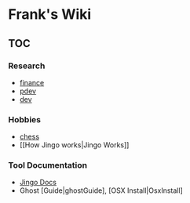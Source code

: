 # Frank's Wiki
## TOC

### Research
- [finance]
- [pdev]
- [dev]

[finance]:http://www.google.com
[dev]:http://www.google.com
[pdev]:http://www.google.com



### Hobbies
- [chess]
- [[How Jingo works|Jingo Works]]

[chess]:http://www.google.com


### Tool Documentation
- [Jingo Docs](https://github.com/claudioc/jingo)
- Ghost [Guide|ghostGuide], [OSX Install|OsxInstall]


[ghostGuide]:http://docs.ghost.org/
[OsxInstall]:http://www.howtoinstallghost.com/mac-os-x-launchd-to-keep-ghost-alive/